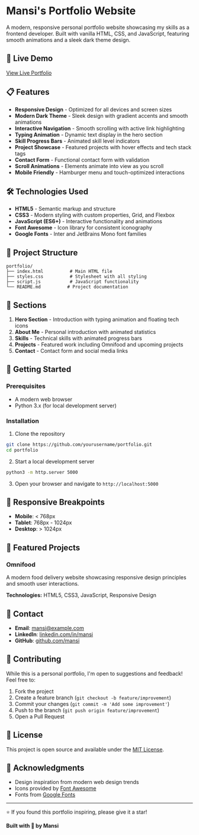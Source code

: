 # Mansi's Portfolio Website

A modern, responsive personal portfolio website showcasing my skills as a frontend developer. Built with vanilla HTML, CSS, and JavaScript, featuring smooth animations and a sleek dark theme design.

## 🚀 Live Demo

[View Live Portfolio](https://your-portfolio-url.com)

## 📋 Features

- **Responsive Design** - Optimized for all devices and screen sizes
- **Modern Dark Theme** - Sleek design with gradient accents and smooth animations
- **Interactive Navigation** - Smooth scrolling with active link highlighting
- **Typing Animation** - Dynamic text display in the hero section
- **Skill Progress Bars** - Animated skill level indicators
- **Project Showcase** - Featured projects with hover effects and tech stack tags
- **Contact Form** - Functional contact form with validation
- **Scroll Animations** - Elements animate into view as you scroll
- **Mobile Friendly** - Hamburger menu and touch-optimized interactions

## 🛠️ Technologies Used

- **HTML5** - Semantic markup and structure
- **CSS3** - Modern styling with custom properties, Grid, and Flexbox
- **JavaScript (ES6+)** - Interactive functionality and animations
- **Font Awesome** - Icon library for consistent iconography
- **Google Fonts** - Inter and JetBrains Mono font families

## 📁 Project Structure

```
portfolio/
├── index.html          # Main HTML file
├── styles.css          # Stylesheet with all styling
├── script.js           # JavaScript functionality
└── README.md          # Project documentation
```

## 🎨 Sections

1. **Hero Section** - Introduction with typing animation and floating tech icons
2. **About Me** - Personal introduction with animated statistics
3. **Skills** - Technical skills with animated progress bars
4. **Projects** - Featured work including Omnifood and upcoming projects
5. **Contact** - Contact form and social media links

## 🚀 Getting Started

### Prerequisites

- A modern web browser
- Python 3.x (for local development server)

### Installation

1. Clone the repository
```bash
git clone https://github.com/yourusername/portfolio.git
cd portfolio
```

2. Start a local development server
```bash
python3 -m http.server 5000
```

3. Open your browser and navigate to `http://localhost:5000`

## 📱 Responsive Breakpoints

- **Mobile**: < 768px
- **Tablet**: 768px - 1024px  
- **Desktop**: > 1024px

## 🎯 Featured Projects

### Omnifood
A modern food delivery website showcasing responsive design principles and smooth user interactions.

**Technologies:** HTML5, CSS3, JavaScript, Responsive Design

## 📧 Contact

- **Email**: mansi@example.com
- **LinkedIn**: [linkedin.com/in/mansi](https://linkedin.com/in/mansi)
- **GitHub**: [github.com/mansi](https://github.com/mansi)

## 🤝 Contributing

While this is a personal portfolio, I'm open to suggestions and feedback! Feel free to:

1. Fork the project
2. Create a feature branch (`git checkout -b feature/improvement`)
3. Commit your changes (`git commit -m 'Add some improvement'`)
4. Push to the branch (`git push origin feature/improvement`)
5. Open a Pull Request

## 📄 License

This project is open source and available under the [MIT License](LICENSE).

## 🙏 Acknowledgments

- Design inspiration from modern web design trends
- Icons provided by [Font Awesome](https://fontawesome.com/)
- Fonts from [Google Fonts](https://fonts.google.com/)

---

⭐ If you found this portfolio inspiring, please give it a star!

**Built with 💜 by Mansi**